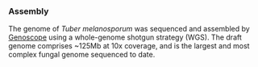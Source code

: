 ### Assembly

The genome of *Tuber melanosporum* was sequenced and assembled by
[Genoscope](http://www.genoscope.cns.fr/spip/Whole-sequence-shotgun,847.html)
using a whole-genome shotgun strategy (WGS). The draft genome comprises
\~125Mb at 10x coverage, and is the largest and most complex fungal
genome sequenced to date.
